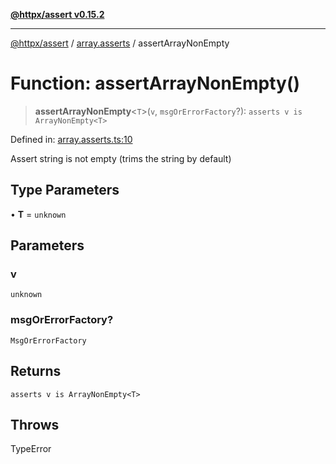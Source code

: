 [**@httpx/assert v0.15.2**](../../README.md)

***

[@httpx/assert](../../README.md) / [array.asserts](../README.md) / assertArrayNonEmpty

# Function: assertArrayNonEmpty()

> **assertArrayNonEmpty**\<`T`\>(`v`, `msgOrErrorFactory`?): `asserts v is ArrayNonEmpty<T>`

Defined in: [array.asserts.ts:10](https://github.com/belgattitude/httpx/blob/8fd1b2a11c89b6d4d436a81e516da107a812f824/packages/assert/src/array.asserts.ts#L10)

Assert string is not empty (trims the string by default)

## Type Parameters

• **T** = `unknown`

## Parameters

### v

`unknown`

### msgOrErrorFactory?

`MsgOrErrorFactory`

## Returns

`asserts v is ArrayNonEmpty<T>`

## Throws

TypeError

